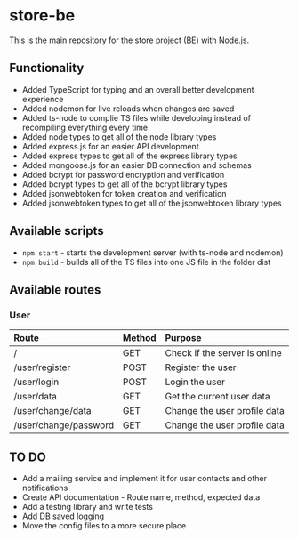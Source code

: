 # store-be
 This is the main repository for the store project (BE) with Node.js. 

## Functionality
- Added TypeScript for typing and an overall better development experience
- Added nodemon for live reloads when changes are saved
- Added ts-node to complie TS files while developing instead of recompiling everything every time
- Added node types to get all of the node library types
- Added express.js for an easier API development
- Added express types to get all of the express library types
- Added mongoose.js for an easier DB connection and schemas
- Added bcrypt for password encryption and verification
- Added bcrypt types to get all of the bcrypt library types
- Added jsonwebtoken for token creation and verification 
- Added jsonwebtoken types to get all of the jsonwebtoken library types

## Available scripts
- `npm start` - starts the development server (with ts-node and nodemon)
- `npm build` - builds all of the TS files into one JS file in the folder dist

## Available routes
### User
| Route                 | Method | Purpose                       |
| :-------------------- | :----- | :---------------------------- |
| /                     | GET    | Check if the server is online |
| /user/register        | POST   | Register the user             |
| /user/login           | POST   | Login the user                |
| /user/data            | GET    | Get the current user data     |
| /user/change/data     | GET    | Change the user profile data  |
| /user/change/password | GET    | Change the user profile data  |

## TO DO
- Add a mailing service and implement it for user contacts and other notifications
- Create API documentation - Route name, method, expected data
- Add a testing library and write tests
- Add DB saved logging
- Move the config files to a more secure place
